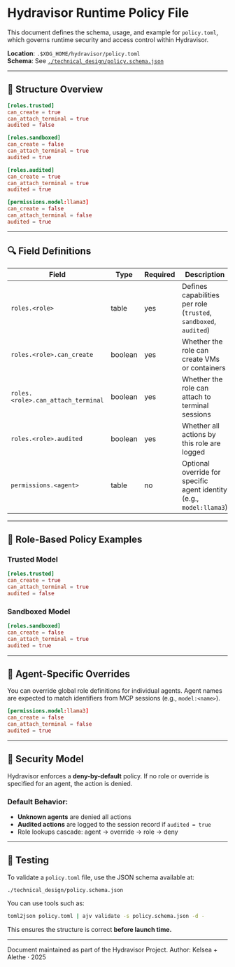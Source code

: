 # Hydravisor Runtime Policy File

This document defines the schema, usage, and example for `policy.toml`, which governs runtime security and access control within Hydravisor.

**Location**: `.$XDG_HOME/hydravisor/policy.toml`  
**Schema**: See [`./technical_design/policy.schema.json`](./technical_design/policy.schema.json)

---

## 🧱 Structure Overview

```toml
[roles.trusted]
can_create = true
can_attach_terminal = true
audited = false

[roles.sandboxed]
can_create = false
can_attach_terminal = true
audited = true

[roles.audited]
can_create = true
can_attach_terminal = true
audited = true

[permissions.model:llama3]
can_create = false
can_attach_terminal = false
audited = true
```

---

## 🔍 Field Definitions

| Field                              | Type    | Required | Description                                                          |
| ---------------------------------- | ------- | -------- | -------------------------------------------------------------------- |
| `roles.<role>`                     | table   | yes      | Defines capabilities per role (`trusted`, `sandboxed`, `audited`)    |
| `roles.<role>.can_create`          | boolean | yes      | Whether the role can create VMs or containers                        |
| `roles.<role>.can_attach_terminal` | boolean | yes      | Whether the role can attach to terminal sessions                     |
| `roles.<role>.audited`             | boolean | yes      | Whether all actions by this role are logged                          |
| `permissions.<agent>`              | table   | no       | Optional override for specific agent identity (e.g., `model:llama3`) |

---

## 🧰 Role-Based Policy Examples

### Trusted Model

```toml
[roles.trusted]
can_create = true
can_attach_terminal = true
audited = false
```

### Sandboxed Model

```toml
[roles.sandboxed]
can_create = false
can_attach_terminal = true
audited = true
```

---

## 🎯 Agent-Specific Overrides

You can override global role definitions for individual agents. Agent names are expected to match identifiers from MCP sessions (e.g., `model:<name>`).

```toml
[permissions.model:llama3]
can_create = false
can_attach_terminal = false
audited = true
```

---

## 🔐 Security Model

Hydravisor enforces a **deny-by-default** policy. If no role or override is specified for an agent, the action is denied.

### Default Behavior:

* **Unknown agents** are denied all actions
* **Audited actions** are logged to the session record if `audited = true`
* Role lookups cascade: agent → override → role → deny

---

## 🧪 Testing

To validate a `policy.toml` file, use the JSON schema available at:

```
./technical_design/policy.schema.json
```

You can use tools such as:

```bash
toml2json policy.toml | ajv validate -s policy.schema.json -d -
```

This ensures the structure is correct **before launch time.**

---

Document maintained as part of the Hydravisor Project.
Author: Kelsea + Alethe · 2025


